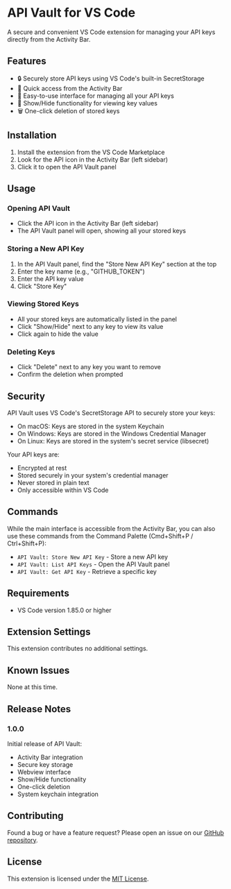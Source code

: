 # API Vault for VS Code

A secure and convenient VS Code extension for managing your API keys directly from the Activity Bar.

## Features

- 🔒 Securely store API keys using VS Code's built-in SecretStorage
- 🎯 Quick access from the Activity Bar
- 👀 Easy-to-use interface for managing all your API keys
- 🔑 Show/Hide functionality for viewing key values
- 🗑️ One-click deletion of stored keys

## Installation

1. Install the extension from the VS Code Marketplace
2. Look for the API icon in the Activity Bar (left sidebar)
3. Click it to open the API Vault panel

## Usage

### Opening API Vault
- Click the API icon in the Activity Bar (left sidebar)
- The API Vault panel will open, showing all your stored keys

### Storing a New API Key
1. In the API Vault panel, find the "Store New API Key" section at the top
2. Enter the key name (e.g., "GITHUB_TOKEN")
3. Enter the API key value
4. Click "Store Key"

### Viewing Stored Keys
- All your stored keys are automatically listed in the panel
- Click "Show/Hide" next to any key to view its value
- Click again to hide the value

### Deleting Keys
- Click "Delete" next to any key you want to remove
- Confirm the deletion when prompted

## Security

API Vault uses VS Code's SecretStorage API to securely store your keys:
- On macOS: Keys are stored in the system Keychain
- On Windows: Keys are stored in the Windows Credential Manager
- On Linux: Keys are stored in the system's secret service (libsecret)

Your API keys are:
- Encrypted at rest
- Stored securely in your system's credential manager
- Never stored in plain text
- Only accessible within VS Code

## Commands

While the main interface is accessible from the Activity Bar, you can also use these commands from the Command Palette (Cmd+Shift+P / Ctrl+Shift+P):

- `API Vault: Store New API Key` - Store a new API key
- `API Vault: List API Keys` - Open the API Vault panel
- `API Vault: Get API Key` - Retrieve a specific key

## Requirements

- VS Code version 1.85.0 or higher

## Extension Settings

This extension contributes no additional settings.

## Known Issues

None at this time.

## Release Notes

### 1.0.0

Initial release of API Vault:
- Activity Bar integration
- Secure key storage
- Webview interface
- Show/Hide functionality
- One-click deletion
- System keychain integration

## Contributing

Found a bug or have a feature request? Please open an issue on our [GitHub repository](https://github.com/joewilson/vscode-api-vault).

## License

This extension is licensed under the [MIT License](LICENSE).
